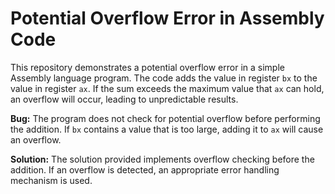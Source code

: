 # Potential Overflow Error in Assembly Code

This repository demonstrates a potential overflow error in a simple Assembly language program.  The code adds the value in register `bx` to the value in register `ax`. If the sum exceeds the maximum value that `ax` can hold, an overflow will occur, leading to unpredictable results.

**Bug:** The program does not check for potential overflow before performing the addition. If `bx` contains a value that is too large, adding it to `ax` will cause an overflow.

**Solution:** The solution provided implements overflow checking before the addition.  If an overflow is detected, an appropriate error handling mechanism is used.